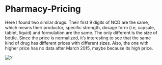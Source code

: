 # Pharmacy-Pricing

Here I found two similar drugs. Their first 9 digits of NCD are the same, which means their productor, specific strength, dosage form (i.e, capsule, tablet, liquid) and formulation are the same. The only different is the size of bottle. Since the price is normalized, it’s interesting to see that the same kind of drug has different prices with different sizes. Also, the one with higher price has no data after March 2015, maybe because its high price.

![2](https://user-images.githubusercontent.com/53409828/62022235-40653d00-b199-11e9-8401-56768aaafe93.png)
